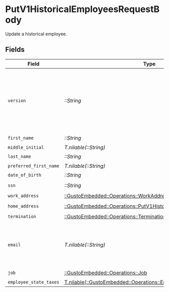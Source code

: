 # PutV1HistoricalEmployeesRequestBody

Update a historical employee.


## Fields

| Field                                                                                                                                                             | Type                                                                                                                                                              | Required                                                                                                                                                          | Description                                                                                                                                                       |
| ----------------------------------------------------------------------------------------------------------------------------------------------------------------- | ----------------------------------------------------------------------------------------------------------------------------------------------------------------- | ----------------------------------------------------------------------------------------------------------------------------------------------------------------- | ----------------------------------------------------------------------------------------------------------------------------------------------------------------- |
| `version`                                                                                                                                                         | *::String*                                                                                                                                                        | :heavy_check_mark:                                                                                                                                                | The current version of the object. See the [versioning guide](https://docs.gusto.com/embedded-payroll/docs/idempotency) for information on how to use this field. |
| `first_name`                                                                                                                                                      | *::String*                                                                                                                                                        | :heavy_check_mark:                                                                                                                                                | N/A                                                                                                                                                               |
| `middle_initial`                                                                                                                                                  | *T.nilable(::String)*                                                                                                                                             | :heavy_minus_sign:                                                                                                                                                | N/A                                                                                                                                                               |
| `last_name`                                                                                                                                                       | *::String*                                                                                                                                                        | :heavy_check_mark:                                                                                                                                                | N/A                                                                                                                                                               |
| `preferred_first_name`                                                                                                                                            | *T.nilable(::String)*                                                                                                                                             | :heavy_minus_sign:                                                                                                                                                | N/A                                                                                                                                                               |
| `date_of_birth`                                                                                                                                                   | *::String*                                                                                                                                                        | :heavy_check_mark:                                                                                                                                                | N/A                                                                                                                                                               |
| `ssn`                                                                                                                                                             | *::String*                                                                                                                                                        | :heavy_check_mark:                                                                                                                                                | N/A                                                                                                                                                               |
| `work_address`                                                                                                                                                    | [::GustoEmbedded::Operations::WorkAddress](../../models/operations/workaddress.md)                                                                                | :heavy_check_mark:                                                                                                                                                | N/A                                                                                                                                                               |
| `home_address`                                                                                                                                                    | [::GustoEmbedded::Operations::PutV1HistoricalEmployeesHomeAddress](../../models/operations/putv1historicalemployeeshomeaddress.md)                                | :heavy_check_mark:                                                                                                                                                | N/A                                                                                                                                                               |
| `termination`                                                                                                                                                     | [::GustoEmbedded::Operations::Termination](../../models/operations/termination.md)                                                                                | :heavy_check_mark:                                                                                                                                                | N/A                                                                                                                                                               |
| `email`                                                                                                                                                           | *T.nilable(::String)*                                                                                                                                             | :heavy_minus_sign:                                                                                                                                                | Optional. If provided, the email address will be saved to the employee.                                                                                           |
| `job`                                                                                                                                                             | [::GustoEmbedded::Operations::Job](../../models/operations/job.md)                                                                                                | :heavy_check_mark:                                                                                                                                                | N/A                                                                                                                                                               |
| `employee_state_taxes`                                                                                                                                            | [T.nilable(::GustoEmbedded::Operations::EmployeeStateTaxes)](../../models/operations/employeestatetaxes.md)                                                       | :heavy_minus_sign:                                                                                                                                                | N/A                                                                                                                                                               |